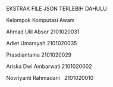 EKSTRAK FILE JSON TERLEBIH DAHULU

Kelompok Komputasi Awam

Ahmad Ulil Absor       2101020031

Adiet Umarsyah         2101020035

Prasdiantama           2101020029

Ariska Dwi Ambarwati   2101020002

Novriyanti Rahmadani   2101020010
